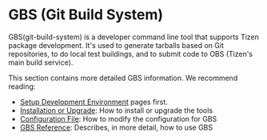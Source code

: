 # GBS (Git Build System)

GBS(git-build-system) is a developer command line tool that supports Tizen package development. It's used to generate tarballs based on Git repositories, to do local test buildings, and to submit code to OBS (Tizen's main build service).

This section contains more detailed GBS information. We recommend reading:
- [Setup Development Environment](../../developing/setting-up.md) pages first.
- [Installation or Upgrade](../../developing/installing.md): How to install or upgrade the tools
- [Configuration File](gbs.conf.md): How to modify the configuration for GBS
- [GBS Reference](gbs-reference.md): Describes, in more detail, how to use GBS
